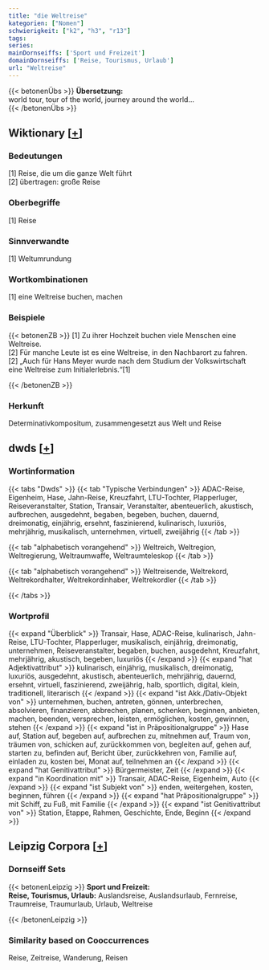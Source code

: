 ```yaml
---
title: "die Weltreise"
kategorien: ["Nomen"]
schwierigkeit: ["k2", "h3", "r13"]
tags:
series:
mainDornseiffs: ['Sport und Freizeit']
domainDornseiffs: ['Reise, Tourismus, Urlaub']
url: "Weltreise"
---
```


{{< betonenÜbs >}}
**Übersetzung:**  
world tour, tour of the world, journey around the world...  
{{< /betonenÜbs >}}

## Wiktionary [[+](https://de.wiktionary.org/wiki/Weltreise)]

### Bedeutungen
[1] Reise, die um die ganze Welt führt  
[2] übertragen: große Reise  

### Oberbegriffe
[1] Reise  

### Sinnverwandte
[1] Weltumrundung  

### Wortkombinationen
[1] eine Weltreise buchen, machen  

### Beispiele
{{< betonenZB >}}
[1] Zu ihrer Hochzeit buchen viele Menschen eine Weltreise.  
[2] Für manche Leute ist es eine Weltreise, in den Nachbarort zu fahren.  
[2] „Auch für Hans Meyer wurde nach dem Studium der Volkswirtschaft eine Weltreise zum Initialerlebnis.“[1]  

{{< /betonenZB >}}
### Herkunft
Determinativkompositum, zusammengesetzt aus Welt und Reise  



## dwds [[+](https://www.dwds.de/wb/Weltreise)]

### Wortinformation
{{< tabs "Dwds" >}}
{{< tab "Typische Verbindungen" >}}
ADAC-Reise, Eigenheim, Hase, Jahn-Reise, Kreuzfahrt, LTU-Tochter, Plapperluger, Reiseveranstalter, Station, Transair, Veranstalter, abenteuerlich, akustisch, aufbrechen, ausgedehnt, begaben, begeben, buchen, dauernd, dreimonatig, einjährig, ersehnt, faszinierend, kulinarisch, luxuriös, mehrjährig, musikalisch, unternehmen, virtuell, zweijährig
{{< /tab >}}

{{< tab "alphabetisch vorangehend" >}}
Weltreich, Weltregion, Weltregierung, Weltraumwaffe, Weltraumteleskop
{{< /tab >}}

{{< tab "alphabetisch vorangehend" >}}
Weltreisende, Weltrekord, Weltrekordhalter, Weltrekordinhaber, Weltrekordler
{{< /tab >}}

{{< /tabs >}}

### Wortprofil
{{< expand "Überblick" >}} Transair, Hase, ADAC-Reise, kulinarisch, Jahn-Reise, LTU-Tochter, Plapperluger, musikalisch, einjährig, dreimonatig, unternehmen, Reiseveranstalter, begaben, buchen, ausgedehnt, Kreuzfahrt, mehrjährig, akustisch, begeben, luxuriös {{< /expand >}}
{{< expand "hat Adjektivattribut" >}} kulinarisch, einjährig, musikalisch, dreimonatig, luxuriös, ausgedehnt, akustisch, abenteuerlich, mehrjährig, dauernd, ersehnt, virtuell, faszinierend, zweijährig, halb, sportlich, digital, klein, traditionell, literarisch {{< /expand >}}
{{< expand "ist Akk./Dativ-Objekt von" >}} unternehmen, buchen, antreten, gönnen, unterbrechen, absolvieren, finanzieren, abbrechen, planen, schenken, beginnen, anbieten, machen, beenden, versprechen, leisten, ermöglichen, kosten, gewinnen, stehen {{< /expand >}}
{{< expand "ist in Präpositionalgruppe" >}} Hase auf, Station auf, begeben auf, aufbrechen zu, mitnehmen auf, Traum von, träumen von, schicken auf, zurückkommen von, begleiten auf, gehen auf, starten zu, befinden auf, Bericht über, zurückkehren von, Familie auf, einladen zu, kosten bei, Monat auf, teilnehmen an {{< /expand >}}
{{< expand "hat Genitivattribut" >}} Bürgermeister, Zeit {{< /expand >}}
{{< expand "in Koordination mit" >}} Transair, ADAC-Reise, Eigenheim, Auto {{< /expand >}}
{{< expand "ist Subjekt von" >}} enden, weitergehen, kosten, beginnen, führen {{< /expand >}}
{{< expand "hat Präpositionalgruppe" >}} mit Schiff, zu Fuß, mit Familie {{< /expand >}}
{{< expand "ist Genitivattribut von" >}} Station, Etappe, Rahmen, Geschichte, Ende, Beginn {{< /expand >}}

## Leipzig Corpora [[+](https://corpora.uni-leipzig.de/en/res?word=Weltreise&corpusId=deu_newscrawl-public_2018)]

### Dornseiff Sets
{{< betonenLeipzig >}}
**Sport und Freizeit:**  
**Reise, Tourismus, Urlaub:** Auslandsreise, Auslandsurlaub, Fernreise, Traumreise, Traumurlaub, Urlaub, Weltreise  

{{< /betonenLeipzig >}}

### Similarity based on Cooccurrences
Reise, Zeitreise, Wanderung, Reisen

